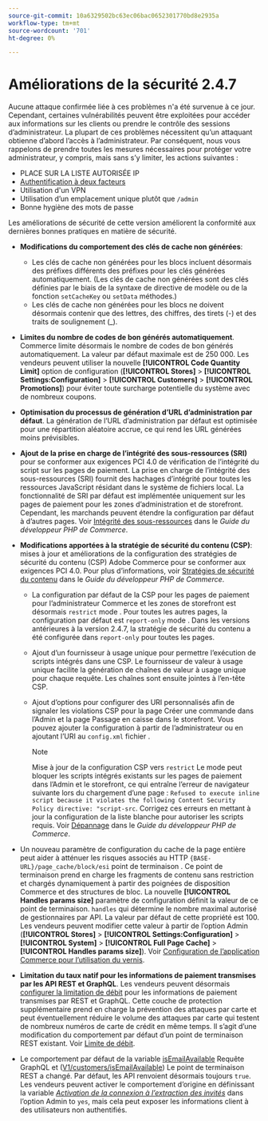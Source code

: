 ```yaml
---
source-git-commit: 10a6329502bc63ec06bac0652301770bd8e2935a
workflow-type: tm+mt
source-wordcount: '701'
ht-degree: 0%

---
```

# Améliorations de la sécurité 2.4.7

Aucune attaque confirmée liée à ces problèmes n&#39;a été survenue à ce jour. Cependant, certaines vulnérabilités peuvent être exploitées pour accéder aux informations sur les clients ou prendre le contrôle des sessions d’administrateur. La plupart de ces problèmes nécessitent qu’un attaquant obtienne d’abord l’accès à l’administrateur. Par conséquent, nous vous rappelons de prendre toutes les mesures nécessaires pour protéger votre administrateur, y compris, mais sans s’y limiter, les actions suivantes :

* PLACE SUR LA LISTE AUTORISÉE IP
* [Authentification à deux facteurs](https://developer.adobe.com/commerce/testing/functional-testing-framework/two-factor-authentication/)
* Utilisation d&#39;un VPN
* Utilisation d’un emplacement unique plutôt que `/admin`
* Bonne hygiène des mots de passe

Les améliorations de sécurité de cette version améliorent la conformité aux dernières bonnes pratiques en matière de sécurité.

* **Modifications du comportement des clés de cache non générées**:

   * Les clés de cache non générées pour les blocs incluent désormais des préfixes différents des préfixes pour les clés générées automatiquement. (Les clés de cache non générées sont des clés définies par le biais de la syntaxe de directive de modèle ou de la fonction `setCacheKey` ou `setData` méthodes.)
   * Les clés de cache non générées pour les blocs ne doivent désormais contenir que des lettres, des chiffres, des tirets (-) et des traits de soulignement (_).  <!-- AC-9831 -->

* **Limites du nombre de codes de bon générés automatiquement**. Commerce limite désormais le nombre de codes de bon générés automatiquement. La valeur par défaut maximale est de 250 000. Les vendeurs peuvent utiliser la nouvelle **[!UICONTROL Code Quantity Limit]** option de configuration (**[!UICONTROL Stores]** > **[!UICONTROL Settings:Configuration]** > **[!UICONTROL Customers]** > **[!UICONTROL Promotions]**) pour éviter toute surcharge potentielle du système avec de nombreux coupons. <!-- AC-8753 -->

* **Optimisation du processus de génération d’URL d’administration par défaut**. La génération de l’URL d’administration par défaut est optimisée pour une répartition aléatoire accrue, ce qui rend les URL générées moins prévisibles. <!-- AC-9028 -->

* **Ajout de la prise en charge de l’intégrité des sous-ressources (SRI)** pour se conformer aux exigences PCI 4.0 de vérification de l’intégrité du script sur les pages de paiement. La prise en charge de l’intégrité des sous-ressources (SRI) fournit des hachages d’intégrité pour toutes les ressources JavaScript résidant dans le système de fichiers local. La fonctionnalité de SRI par défaut est implémentée uniquement sur les pages de paiement pour les zones d’administration et de storefront. Cependant, les marchands peuvent étendre la configuration par défaut à d’autres pages. Voir [Intégrité des sous-ressources](https://developer.adobe.com/commerce/php/development/security/subresource-integrity/) dans le _Guide du développeur PHP de Commerce_.<!--AC-1153-->

* **Modifications apportées à la stratégie de sécurité du contenu (CSP)**: mises à jour et améliorations de la configuration des stratégies de sécurité du contenu (CSP) Adobe Commerce pour se conformer aux exigences PCI 4.0. Pour plus d’informations, voir [Stratégies de sécurité du contenu](https://developer.adobe.com/commerce/php/development/security/content-security-policies/) dans le _Guide du développeur PHP de Commerce_. <!--AC-11513-->

   * La configuration par défaut de la CSP pour les pages de paiement pour l’administrateur Commerce et les zones de storefront est désormais `restrict` mode . Pour toutes les autres pages, la configuration par défaut est `report-only` mode .  Dans les versions antérieures à la version 2.4.7, la stratégie de sécurité du contenu a été configurée dans `report-only` pour toutes les pages.

   * Ajout d’un fournisseur à usage unique pour permettre l’exécution de scripts intégrés dans une CSP. Le fournisseur de valeur à usage unique facilite la génération de chaînes de valeur à usage unique pour chaque requête. Les chaînes sont ensuite jointes à l’en-tête CSP.

   * Ajout d’options pour configurer des URI personnalisés afin de signaler les violations CSP pour la page Créer une commande dans l’Admin et la page Passage en caisse dans le storefront. Vous pouvez ajouter la configuration à partir de l’administrateur ou en ajoutant l’URI au `config.xml` fichier .

     >[!NOTE]
     >
     >Mise à jour de la configuration CSP vers `restrict` Le mode peut bloquer les scripts intégrés existants sur les pages de paiement dans l’Admin et le storefront, ce qui entraîne l’erreur de navigateur suivante lors du chargement d’une page : `Refused to execute inline script because it violates the following Content Security Policy directive: "script-src`. Corrigez ces erreurs en mettant à jour la configuration de la liste blanche pour autoriser les scripts requis. Voir [Dépannage](https://developer.adobe.com/commerce/php/development/security/content-security-policies/#troubleshooting) dans le _Guide du développeur PHP de Commerce_.

* Un nouveau paramètre de configuration du cache de la page entière peut aider à atténuer les risques associés au HTTP `{BASE-URL}/page_cache/block/esi` point de terminaison . Ce point de terminaison prend en charge les fragments de contenu sans restriction et chargés dynamiquement à partir des poignées de disposition Commerce et des structures de bloc. La nouvelle **[!UICONTROL Handles params size]** paramètre de configuration définit la valeur de ce point de terminaison. `handles` qui détermine le nombre maximal autorisé de gestionnaires par API. La valeur par défaut de cette propriété est 100. Les vendeurs peuvent modifier cette valeur à partir de l’option Admin (**[!UICONTROL Stores]** > **[!UICONTROL Settings:Configuration]** > **[!UICONTROL System]** > **[!UICONTROL Full Page Cache]** > **[!UICONTROL Handles params size]**). Voir [Configuration de l’application Commerce pour l’utilisation du vernis](https://experienceleague.adobe.com/docs/commerce-operations/configuration-guide/cache/configure-varnish-commerce.html). <!-- AC-9113 -->

* **Limitation du taux natif pour les informations de paiement transmises par les API REST et GraphQL**. Les vendeurs peuvent désormais [configurer la limitation de débit](https://experienceleague.adobe.com/en/docs/commerce-admin/config/sales/sales#rate-limiting) pour les informations de paiement transmises par REST et GraphQL. Cette couche de protection supplémentaire prend en charge la prévention des attaques par carte et peut éventuellement réduire le volume des attaques par carte qui testent de nombreux numéros de carte de crédit en même temps. Il s’agit d’une modification du comportement par défaut d’un point de terminaison REST existant. Voir [Limite de débit](https://developer.adobe.com/commerce/webapi/get-started/rate-limiting/).

* Le comportement par défaut de la variable [isEmailAvailable](https://developer.adobe.com/commerce/webapi/graphql/schema/customer/queries/is-email-available/) Requête GraphQL et ([V1/customers/isEmailAvailable](https://adobe-commerce.redoc.ly/2.4.7-admin/tag/customersisEmailAvailable/#operation/PostV1CustomersIsEmailAvailable)) Le point de terminaison REST a changé. Par défaut, les API renvoient désormais toujours `true`. Les vendeurs peuvent activer le comportement d’origine en définissant la variable *[Activation de la connexion à l’extraction des invités](https://experienceleague.adobe.com/en/docs/commerce-admin/config/sales/checkout)* dans l’option Admin to `yes`, mais cela peut exposer les informations client à des utilisateurs non authentifiés.
